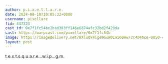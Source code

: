 ```yaml
---
author: p.i.x.e.l.l.a.r.e.
date: 2024-08-10T10:05:32+0000
username: pixellare
fid: 447323
cast_id: 0x7f1fc54be2bad383ff146e6874afc32bd2f429da
cast: https://warpcast.com/pixellare/0x7f1fc54b
image: https://imagedelivery.net/BXluQx4ige9GuW0Ia56BHw/2c404bce-0050-4c06-cc16-97dfeb7ca000/original
layout: post
---
```

t.e.x.t.s.q.u.a.r.e...w.i.p...g.m.  

<img src='https://imagedelivery.net/BXluQx4ige9GuW0Ia56BHw/2c404bce-0050-4c06-cc16-97dfeb7ca000/original' alt='' referrerpolicy='no-referrer'/>
